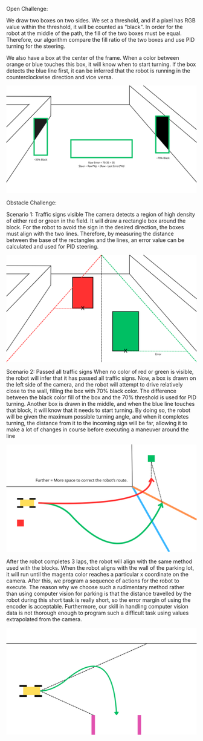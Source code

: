 Open Challenge:
    
We draw two boxes on two sides. We set a threshold, and if a pixel has RGB value within the threshold, it will be counted as "black". In order for the robot at the middle of the path, the fill of the two boxes must be equal. Therefore, our algorithm compare the fill ratio of the two boxes and use PID turning for the steering.

We also have a box at the center of the frame. When a color between orange or blue touches this box, it will know when to start turning. If the box detects the blue line first, it can be inferred that the robot is running in the counterclockwise direction and vice versa. 

<p align="center">
  <img src="Images/Open.png" width="600">
</p>

Obstacle Challenge:

Scenario 1: Traffic signs visible
The camera detects a region of high density of either red or green in the field. It will draw a rectangle box around the block. For the robot to avoid the sign in the desired direction, the boxes must align with the two lines. Therefore, by measuring the distance between the base of the rectangles and the lines, an error value can be calculated and used for PID steering. 

<p align="center">
  <img src="Images/Obstacle.png" width="600">
</p>

Scenario 2: Passed all traffic signs
When no color of red or green is visible, the robot will infer that it has passed all traffic signs.  Now, a box is drawn on the left side of the camera, and the robot will attempt to drive relatively close to the wall, filling the box with 70% black color. The difference between the black color fill of the box and the 70% threshold is used for PID turning. Another box is drawn in the middle, and when the blue line touches that block, it will know that it needs to start turning. By doing so, the robot will be given the maximum possible turning angle, and when it completes turning, the distance from it to the incoming sign will be far, allowing it to make a lot of changes in course before executing a  maneuver around the line

<p align="center">
  <img src="Images/Scenario%202.png" width="600">
</p>


After the robot completes 3 laps, the robot will align with the same method used with the blocks. When the robot aligns with the wall of the parking lot, it will run until the magenta color reaches a particular x coordinate on the camera. After this, we program a sequence of actions for the robot to execute. The reason why we choose such a rudimentary method rather than using computer vision for parking is that the distance travelled by the robot during this short task is really short, so the error margin of using the encoder is acceptable. Furthermore, our skill in handling computer vision data is not thorough enough to program such a difficult task using values extrapolated from the camera.

<p align="center">
  <img src="Images/Parking.png" width="600">
</p>

